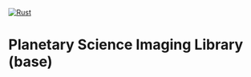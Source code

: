 [![Rust](https://github.com/kmgill/sciimg/actions/workflows/rust.yml/badge.svg?branch=main)](https://github.com/kmgill/sciimg/actions/workflows/rust.yml)

# Planetary Science Imaging Library (base)
